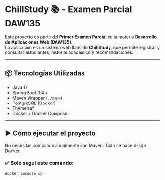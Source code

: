 # ChillStudy 📚 - Examen Parcial DAW135

Este proyecto es parte del **Primer Examen Parcial** de la materia **Desarrollo de Aplicaciones Web (DAW135)**.  
La aplicación es un sistema web llamado **ChillStudy**, que permite registrar y consultar estudiantes, historial académico y recomendaciones.

---

## 📦 Tecnologías Utilizadas

- Java 17
- Spring Boot 3.4.x
- Maven Wrapper (`./mvnw`)
- PostgreSQL (Docker)
- Thymeleaf
- Docker + Docker Compose

---

## ▶️ Cómo ejecutar el proyecto

No necesitas compilar manualmente con Maven. Todo se hace desde Docker.  

### ✅ Solo seguí este comando:

```bash
docker compose up